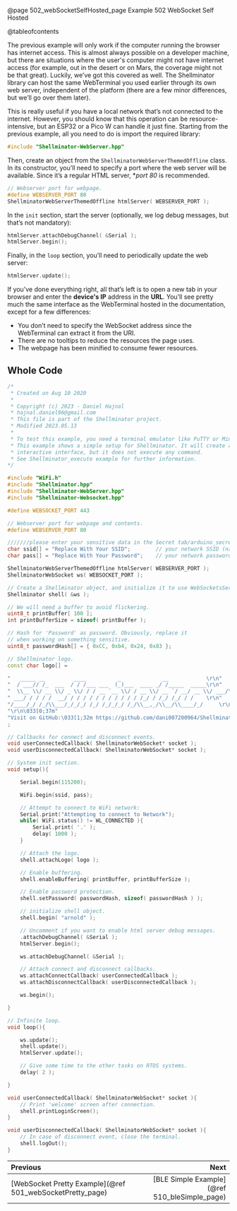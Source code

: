 @page 502_webSocketSelfHosted_page Example 502 WebSocket Self Hosted

@tableofcontents

The previous example will only work if the computer running the browser has internet access. This is almost always possible on a developer machine, but there are situations where the user's computer might not have internet access (for example, out in the desert or on Mars, the coverage might not be that great). Luckily, we’ve got this covered as well. The Shellminator library can host the same WebTerminal you used earlier through its own web server, independent of the platform (there are a few minor differences, but we’ll go over them later).

This is really useful if you have a local network that’s not connected to the internet. However, you should know that this operation can be resource-intensive, but an ESP32 or a Pico W can handle it just fine. Starting from the previous example, all you need to do is import the required library:  
```cpp
#include "Shellminator-WebServer.hpp"
```

Then, create an object from the `ShellminatorWebServerThemedOffline` class. In its constructor, you’ll need to specify a port where the web server will be available. Since it’s a regular HTML server, **port 80* is recommended.  
```cpp
// Webserver port for webpage.
#define WEBSERVER_PORT 80
ShellminatorWebServerThemedOffline htmlServer( WEBSERVER_PORT );
```

In the `init` section, start the server (optionally, we log debug messages, but that’s not mandatory):  
```cpp
htmlServer.attachDebugChannel( &Serial );
htmlServer.begin();
```

Finally, in the `loop` section, you’ll need to periodically update the web server:  
```cpp
htmlServer.update();
```

If you’ve done everything right, all that’s left is to open a new tab in your browser and enter the **device's IP** address in the **URL**. You’ll see pretty much the same interface as the WebTerminal hosted in the documentation, except for a few differences:

- You don’t need to specify the WebSocket address since the WebTerminal can extract it from the URI.
- There are no tooltips to reduce the resources the page uses.
- The webpage has been minified to consume fewer resources.

## Whole Code

```cpp
/*
 * Created on Aug 10 2020
 *
 * Copyright (c) 2023 - Daniel Hajnal
 * hajnal.daniel96@gmail.com
 * This file is part of the Shellminator project.
 * Modified 2023.05.13
 *
 * To test this example, you need a terminal emulator like PuTTY or Minicom.
 * This example shows a simple setup for Shellminator. It will create an
 * interactive interface, but it does not execute any command.
 * See Shellminator_execute example for further information.
*/

#include "WiFi.h"
#include "Shellminator.hpp"
#include "Shellminator-WebServer.hpp"
#include "Shellminator-Websocket.hpp"

#define WEBSOCKET_PORT 443

// Webserver port for webpage and contents.
#define WEBSERVER_PORT 80

///////please enter your sensitive data in the Secret tab/arduino_secrets.h
char ssid[] = "Replace With Your SSID";        // your network SSID (name)
char pass[] = "Replace With Your Password";    // your network password (use for WPA, or use as key for WEP)

ShellminatorWebServerThemedOffline htmlServer( WEBSERVER_PORT );
ShellminatorWebSocket ws( WEBSOCKET_PORT );

// Create a Shellminator object, and initialize it to use WebSocketsServer
Shellminator shell( &ws );

// We will need a buffer to avoid flickering.
uint8_t printBuffer[ 100 ];
int printBufferSize = sizeof( printBuffer );

// Hash for 'Password' as password. Obviously, replace it
// when working on something sensitive.
uint8_t passwordHash[] = { 0xCC, 0xb4, 0x24, 0x83 };

// Shellminator logo.
const char logo[] =

"   _____ __         ____          _             __            \r\n"
"  / ___// /_  ___  / / /___ ___  (_)___  ____ _/ /_____  _____\r\n"
"  \\__ \\/ __ \\/ _ \\/ / / __ `__ \\/ / __ \\/ __ `/ __/ __ \\/ ___/\r\n"
" ___/ / / / /  __/ / / / / / / / / / / / /_/ / /_/ /_/ / /    \r\n"
"/____/_/ /_/\\___/_/_/_/ /_/ /_/_/_/ /_/\\__,_/\\__/\\____/_/     \r\n"
"\r\n\033[0;37m"
"Visit on GitHub:\033[1;32m https://github.com/dani007200964/Shellminator\r\n\r\n"
;

// Callbacks for connect and disconnect events.
void userConnectedCallback( ShellminatorWebSocket* socket );
void userDisconnectedCallback( ShellminatorWebSocket* socket );

// System init section.
void setup(){

    Serial.begin(115200);

    WiFi.begin(ssid, pass);

    // Attempt to connect to WiFi network:
    Serial.print("Attempting to connect to Network");
    while( WiFi.status() != WL_CONNECTED ){
        Serial.print( '.' );
        delay( 1000 );
    }

    // Attach the logo.
    shell.attachLogo( logo );

    // Enable buffering.
    shell.enableBuffering( printBuffer, printBufferSize );

    // Enable password protection.
    shell.setPassword( passwordHash, sizeof( passwordHash ) );

    // initialize shell object.
    shell.begin( "arnold" );

    // Uncomment if you want to enable html server debug messages.
    .attachDebugChannel( &Serial );
    htmlServer.begin();

    ws.attachDebugChannel( &Serial );

    // Attach connect and disconnect callbacks.
    ws.attachConnectCallback( userConnectedCallback );
    ws.attachDisconnectCallback( userDisconnectedCallback );

    ws.begin();

}

// Infinite loop.
void loop(){

    ws.update();
    shell.update();
    htmlServer.update();

    // Give some time to the other tasks on RTOS systems.
    delay( 2 );

}

void userConnectedCallback( ShellminatorWebSocket* socket ){
    // Print 'welcome' screen after connection.
    shell.printLoginScreen();
}

void userDisconnectedCallback( ShellminatorWebSocket* socket ){
    // In case of disconnect event, close the terminal.
    shell.logOut();
}
```

<div class="section_buttons">
 
| Previous          |                         Next |
|:------------------|-----------------------------:|
|[WebSocket Pretty Example](@ref 501_webSocketPretty_page) | [BLE Simple Example](@ref 510_bleSimple_page) |
 
</div>